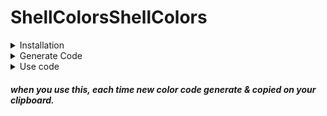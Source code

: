 #  ShellColorsShellColors

<details>
  <summary>Installation</summary>
  
+  TermUX ( Android )
```bash
pkg install git -y && PWDx=$PWD && cd ~ && git clone https://github.com/ShivaShirsath/ShellColors.git && bash ~/ShellColors/install && cd $PWDx
```
+ Ubuntu
```bash
sudo apt install git -y && PWDx=$PWD && cd ~ && git clone https://github.com/ShivaShirsath/ShellColors.git && bash ~/ShellColors/install && cd $PWDx
```

</details>

<details>
  <summary>Generate Code</summary>
  
|| FONT | LAYER | RED | GREEN | BLUE |
| --- | :--- | ---: | :---: | :---: | :---: |
| 0 | Normal | | [x] ‎ | * | * |
| 1 | **Bolt** | | * | * | * |
| 2 | Dim | | * | * | * |
| 3 | *Itallic* | Foreground | * | * | * |
| 4 | Underlined | Background | * | * | * |
| 5 | Blink | | * | * | * |
| 6 | Intense | | | | |
| 7 | Reverse | | | | |
| 8 | Invisible | | | | |
| 9 | ~Strike~ | | | | |
  
```bash
getColorCode FONT LAYER RED GREEN BLUE 'TEXT'
```
</details>
<details>
  <summary>Use code</summary>
  
```bash
echo -e "`getColorCode FONT LAYER RED GREEN BLUE 'TEXT'`"
```
<p align=center>Or</p>

```bash
printf  "`getColorCode FONT LAYER RED GREEN BLUE 'TEXT'`\n"
```
</details>

##### when you use this, each time new color code generate & copied on your clipboard. 
